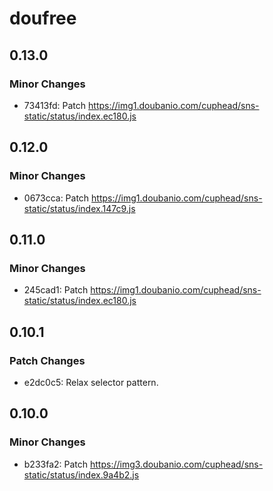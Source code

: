 # doufree

## 0.13.0

### Minor Changes

- 73413fd: Patch https://img1.doubanio.com/cuphead/sns-static/status/index.ec180.js

## 0.12.0

### Minor Changes

- 0673cca: Patch https://img1.doubanio.com/cuphead/sns-static/status/index.147c9.js

## 0.11.0

### Minor Changes

- 245cad1: Patch https://img1.doubanio.com/cuphead/sns-static/status/index.ec180.js

## 0.10.1

### Patch Changes

- e2dc0c5: Relax selector pattern.

## 0.10.0

### Minor Changes

- b233fa2: Patch https://img3.doubanio.com/cuphead/sns-static/status/index.9a4b2.js

